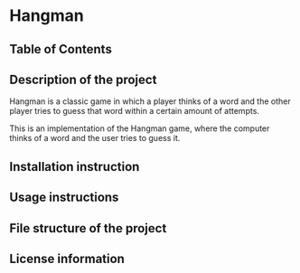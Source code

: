 # Hangman
## Table of Contents

## Description of the project
Hangman is a classic game in which a player thinks of a word and the other player tries to guess that word within a certain amount of attempts.

This is an implementation of the Hangman game, where the computer thinks of a word and the user tries to guess it. 

## Installation instruction

## Usage instructions

## File structure of the project

## License information
